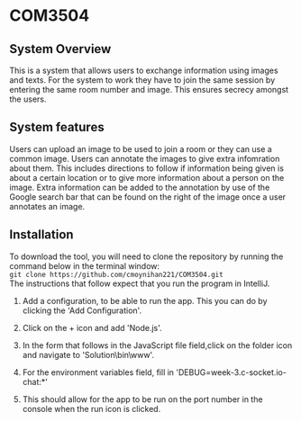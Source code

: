 # COM3504
## System Overview
This is a system that allows users to exchange information using images and texts. For the system to work they have to 
join the same session by entering the same room number and image. This ensures secrecy amongst the users. 

## System features
Users can upload 
an image to be used to join a room or they can use a common image. Users can annotate the images to give extra infomration
about them. This includes directions to follow if information being given is about a certain location or to  give more information about a person on the image. Extra 
information can be added to the annotation by use of the Google search bar that can be found on the right of the image once a user annotates an image.

## Installation
To download the tool, you will need to clone the repository by running the command below in the terminal window: </br>
```git clone https://github.com/cmoynihan221/COM3504.git```
</br>
The instructions that follow expect that you run the program in IntelliJ. 
1. Add a configuration, to be able to run the app. 
This you can do by clicking the 'Add Configuration'. 
   
2. Click on the + icon and add 'Node.js'. 
   
3. In the form that follows in the JavaScript file 
field,click on the folder icon and navigate to 'Solution\bin\www'.
   
4. For the environment variables field, fill in 'DEBUG=week-3.c-socket.io-chat:*'

5. This should allow for the app to be run on the port number in the console when the run icon is clicked.
